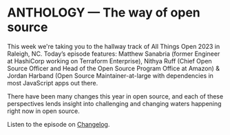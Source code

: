# ANTHOLOGY — The way of open source

This week we're taking you to the hallway track of All Things Open 2023 in
Raleigh, NC. Today’s episode features: Matthew Sanabria (former Engineer at
HashiCorp working on Terraform Enterprise), Nithya Ruff (Chief Open Source
Officer and Head of the Open Source Program Office at Amazon) & Jordan Harband
(Open Source Maintainer-at-large with dependencies in most JavaScript apps out
there.

There have been many changes this year in open source, and each of these
perspectives lends insight into challenging and changing waters happening right
now in open source.

Listen to the episode on [Changelog][changelog].

[changelog]: https://changelog.fm/563 "ANTHOLOGY — The way of open source"
